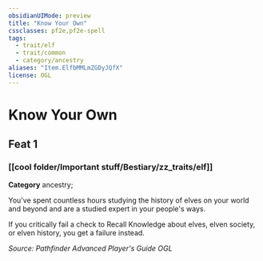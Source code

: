 ```yaml
---
obsidianUIMode: preview
title: "Know Your Own"
cssclasses: pf2e,pf2e-spell
tags:
  - trait/elf
  - trait/common
  - category/ancestry
aliases: "Item.ElfbMMLmZGDyJQfX"
license: OGL
---
```

# Know Your Own
## Feat 1
### [[cool folder/Important stuff/Bestiary/zz_traits/elf]]

**Category** ancestry; 




You've spent countless hours studying the history of elves on your world and beyond and are a studied expert in your people's ways.

If you critically fail a check to Recall Knowledge about elves, elven society, or elven history, you get a failure instead.

*Source: Pathfinder Advanced Player's Guide*
*OGL*